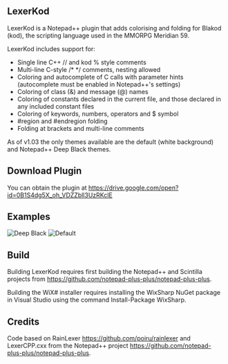 LexerKod
--------------

LexerKod is a Notepad++ plugin that adds colorising and folding for
Blakod (kod), the scripting language used in the MMORPG Meridian 59.

LexerKod includes support for:
* Single line C++ // and kod % style comments
* Multi-line C-style /* */ comments, nesting allowed
* Coloring and autocomplete of C calls with parameter hints
(autocomplete must be enabled in Notepad++'s settings)
* Coloring of class (&) and message (@) names
* Coloring of constants declared in the current file, and those
declared in any included constant files
* Coloring of keywords, numbers, operators and $ symbol
* #region and #endregion folding
* Folding at brackets and multi-line comments

As of v1.03 the only themes available are the default (white background)
and Notepad++ Deep Black themes.

Download Plugin
--------------
You can obtain the plugin at https://drive.google.com/open?id=0B1S4dg5X_oh_VDZZbll3UzRKclE

Examples
--------------
![Deep Black](http://i.imgur.com/IOceOcS.png)
![Default](http://i.imgur.com/RiT0Fmb.png)

Build
--------------
Building LexerKod requires first building the Notepad++ and Scintilla
projects from https://github.com/notepad-plus-plus/notepad-plus-plus.

Building the WiX# installer requires installing the WixSharp NuGet package
in Visual Studio using the command Install-Package WixSharp.

Credits
--------------
Code based on RainLexer https://github.com/poiru/rainlexer and LexerCPP.cxx
from the Notepad++ project https://github.com/notepad-plus-plus/notepad-plus-plus.